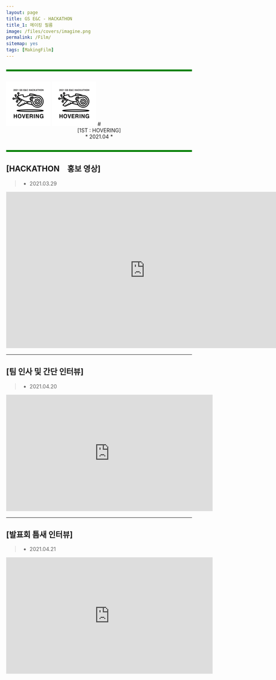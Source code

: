 ```yaml
---
layout: page
title: GS E&C - HACKATHON　
title_1: 메이킹 필름　
image: /files/covers/imagine.png
permalink: /Film/
sitemap: yes
tags: [MakingFilm]
---
```

<hr style="height:5px; border-width:0; background-color:green; margin: 2em 0;">

<img src="/assets/images/Logo_B.jpg" style="width:120px;" class="pull-right">
<img src="/assets/images/Logo_B.jpg" style="width:120px;" class="pull-left">
# <center> [1ST : HOVERING] <br> * 2021.04 * </center>

<hr style="height:5px; border-width:0; background-color:green; margin: 2em 0;">

## [HACKATHON　홍보 영상]

> - 2021.03.29

<div class="video-container" align="center">
  <iframe width="752" height="423" src="https://www.youtube.com/embed/LxyEWh9ly_I" title="YouTube video player" frameborder="0" allow="accelerometer; autoplay; clipboard-write; encrypted-media; gyroscope; picture-in-picture" allowfullscreen></iframe>
</div>

------------------------------------------------

## [팀 인사 및 간단 인터뷰]

> - 2021.04.20

<div class="video-container" align="center">
  <iframe width="560" height="315" src="https://www.youtube.com/embed/_gxqBTPwb0Q" title="YouTube video player" frameborder="0" allow="accelerometer; autoplay; clipboard-write; encrypted-media; gyroscope; picture-in-picture" allowfullscreen></iframe>
</div>

------------------------------------------------

## [발표회 틈새 인터뷰]

> - 2021.04.21

<div class="video-container" align="center">
	<iframe width="560" height="315" src="https://www.youtube.com/embed/utizRKc-SCE" title="YouTube video player" frameborder="0" allow="accelerometer; autoplay; clipboard-write; encrypted-media; gyroscope; picture-in-picture" allowfullscreen></iframe>
</div>